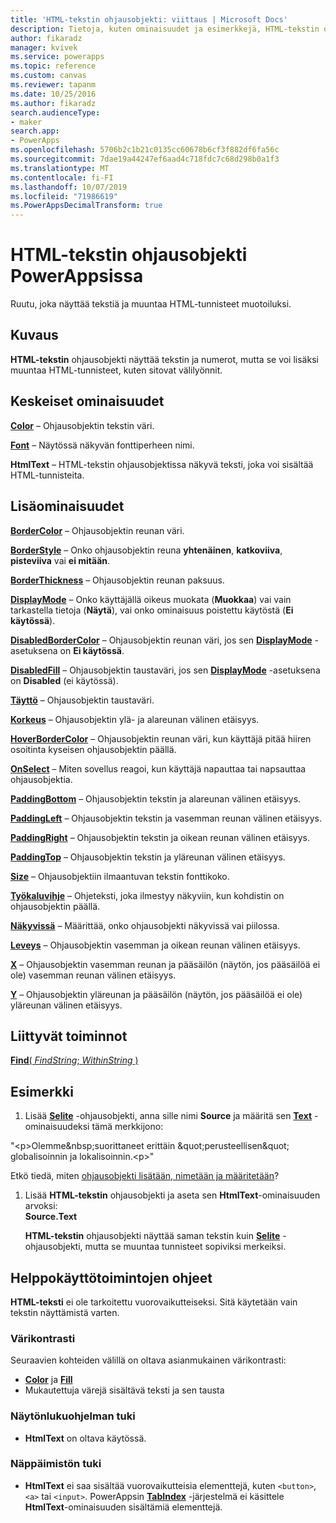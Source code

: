 ```yaml
---
title: 'HTML-tekstin ohjausobjekti: viittaus | Microsoft Docs'
description: Tietoja, kuten ominaisuudet ja esimerkkejä, HTML-tekstin ohjausobjektista
author: fikaradz
manager: kvivek
ms.service: powerapps
ms.topic: reference
ms.custom: canvas
ms.reviewer: tapanm
ms.date: 10/25/2016
ms.author: fikaradz
search.audienceType:
- maker
search.app:
- PowerApps
ms.openlocfilehash: 5706b2c1b21c0135cc60678b6cf3f882df6fa56c
ms.sourcegitcommit: 7dae19a44247ef6aad4c718fdc7c68d298b0a1f3
ms.translationtype: MT
ms.contentlocale: fi-FI
ms.lasthandoff: 10/07/2019
ms.locfileid: "71986619"
ms.PowerAppsDecimalTransform: true
---
```

# <a name="html-text-control-in-powerapps"></a>HTML-tekstin ohjausobjekti PowerAppsissa
Ruutu, joka näyttää tekstiä ja muuntaa HTML-tunnisteet muotoiluksi.

## <a name="description"></a>Kuvaus
**HTML-tekstin** ohjausobjekti näyttää tekstin ja numerot, mutta se voi lisäksi muuntaa HTML-tunnisteet, kuten sitovat välilyönnit.

## <a name="key-properties"></a>Keskeiset ominaisuudet
**[Color](properties-color-border.md)**  – Ohjausobjektin tekstin väri.

**[Font](properties-text.md)** – Näytössä näkyvän fonttiperheen nimi.

**HtmlText** – HTML-tekstin ohjausobjektissa näkyvä teksti, joka voi sisältää HTML-tunnisteita.

## <a name="additional-properties"></a>Lisäominaisuudet
**[BorderColor](properties-color-border.md)** – Ohjausobjektin reunan väri.

**[BorderStyle](properties-color-border.md)** – Onko ohjausobjektin reuna **yhtenäinen**, **katkoviiva**, **pisteviiva** vai **ei mitään**.

**[BorderThickness](properties-color-border.md)** – Ohjausobjektin reunan paksuus.

**[DisplayMode](properties-core.md)** – Onko käyttäjällä oikeus muokata (**Muokkaa**) vai vain tarkastella tietoja (**Näytä**), vai onko ominaisuus poistettu käytöstä (**Ei käytössä**).

**[DisabledBorderColor](properties-color-border.md)** – Ohjausobjektin reunan väri, jos sen **[DisplayMode](properties-core.md)** -asetuksena on **Ei käytössä**.

**[DisabledFill](properties-color-border.md)** – Ohjausobjektin taustaväri, jos sen **[DisplayMode](properties-core.md)** -asetuksena on **Disabled** (ei käytössä).

**[Täyttö](properties-color-border.md)** – Ohjausobjektin taustaväri.

**[Korkeus](properties-size-location.md)** – Ohjausobjektin ylä- ja alareunan välinen etäisyys.

**[HoverBorderColor](properties-color-border.md)** – Ohjausobjektin reunan väri, kun käyttäjä pitää hiiren osoitinta kyseisen ohjausobjektin päällä.

**[OnSelect](properties-core.md)** – Miten sovellus reagoi, kun käyttäjä napauttaa tai napsauttaa ohjausobjektia.

**[PaddingBottom](properties-size-location.md)** – Ohjausobjektin tekstin ja alareunan välinen etäisyys.

**[PaddingLeft](properties-size-location.md)** – Ohjausobjektin tekstin ja vasemman reunan välinen etäisyys.

**[PaddingRight](properties-size-location.md)** – Ohjausobjektin tekstin ja oikean reunan välinen etäisyys.

**[PaddingTop](properties-size-location.md)** – Ohjausobjektin tekstin ja yläreunan välinen etäisyys.

**[Size](properties-text.md)** – Ohjausobjektiin ilmaantuvan tekstin fonttikoko.

**[Työkaluvihje](properties-core.md)** – Ohjeteksti, joka ilmestyy näkyviin, kun kohdistin on ohjausobjektin päällä.

**[Näkyvissä](properties-core.md)** – Määrittää, onko ohjausobjekti näkyvissä vai piilossa.

**[Leveys](properties-size-location.md)** – Ohjausobjektin vasemman ja oikean reunan välinen etäisyys.

**[X](properties-size-location.md)** – Ohjausobjektin vasemman reunan ja pääsäilön (näytön, jos pääsäilöä ei ole) vasemman reunan välinen etäisyys.

**[Y](properties-size-location.md)** – Ohjausobjektin yläreunan ja pääsäilön (näytön, jos pääsäilöä ei ole) yläreunan välinen etäisyys.

## <a name="related-functions"></a>Liittyvät toiminnot
[**Find**( *FindString*; *WithinString* )](../functions/function-find.md)

## <a name="example"></a>Esimerkki
1. Lisää **[Selite](control-text-box.md)** -ohjausobjekti, anna sille nimi **Source** ja määritä sen **[Text](properties-core.md)** -ominaisuudeksi tämä merkkijono:

"\<p>Olemme\&nbsp;suorittaneet erittäin \&quot;perusteellisen\&quot; globalisoinnin ja lokalisoinnin.\<p>"

Etkö tiedä, miten [ohjausobjekti lisätään, nimetään ja määritetään](../add-configure-controls.md)?

1. Lisää **HTML-tekstin** ohjausobjekti ja aseta sen **HtmlText**-ominaisuuden arvoksi:<br>
   **Source.Text**
   
     **HTML-tekstin** ohjausobjekti näyttää saman tekstin kuin **[Selite](control-text-box.md)** -ohjausobjekti, mutta se muuntaa tunnisteet sopiviksi merkeiksi.


## <a name="accessibility-guidelines"></a>Helppokäyttötoimintojen ohjeet
**HTML-teksti** ei ole tarkoitettu vuorovaikutteiseksi. Sitä käytetään vain tekstin näyttämistä varten.

### <a name="color-contrast"></a>Värikontrasti
Seuraavien kohteiden välillä on oltava asianmukainen värikontrasti:
* **[Color](properties-color-border.md)** ja **[Fill](properties-color-border.md)**
* Mukautettuja värejä sisältävä teksti ja sen tausta

### <a name="screen-reader-support"></a>Näytönlukuohjelman tuki
* **HtmlText** on oltava käytössä.

### <a name="keyboard-support"></a>Näppäimistön tuki
* **HtmlText** ei saa sisältää vuorovaikutteisia elementtejä, kuten `<button>`, `<a>` tai `<input>`. PowerAppsin **[TabIndex](properties-accessibility.md)** -järjestelmä ei käsittele **HtmlText**-ominaisuuden sisältämiä elementtejä.
